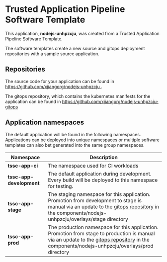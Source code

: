 # Trusted Application Pipeline Software Template

This application, **nodejs-unhpzcju**, was created from a Trusted Application Pipeline Software Template.

The software templates create a new source and gitops deployment repositories with a sample source application. 

## Repositories

The source code for your application can be found in [https://github.com/xjiangorg/nodejs-unhpzcju ](https://github.com/xjiangorg/nodejs-unhpzcju ).
 
The gitops repository, which contains the kubernetes manifests for the application can be found in 
[https://github.com/xjiangorg/nodejs-unhpzcju-gitops ](https://github.com/xjiangorg/nodejs-unhpzcju-gitops ) 

## Application namespaces 

The default application will be found in the following namespaces. Applications can be deployed into unique namespaces or multiple software templates can also bet generated into the same group namespaces.  

|  Namespace   |  Description   |  
| -------- | -------- |
| **tssc-app-ci** | The namespace used for CI workloads |
| **tssc-app-development** | The default application during development. Every build will be deployed to this namespace for testing. |
| **tssc-app-stage** | The staging namespace for this application. Promotion from development to stage is manual via an update to the [gitops repository](https://github.com/xjiangorg/nodejs-unhpzcju-gitops ) in the components/nodejs-unhpzcju/overlays/stage directory |
| **tssc-app-prod** | The production namespace for this application. Promotion from stage to production is manual via an update to the [gitops repository](https://github.com/xjiangorg/nodejs-unhpzcju-gitops ) in the components/nodejs-unhpzcju/overlays/prod directory |